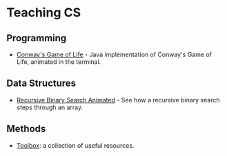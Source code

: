 # Teaching CS 

## Programming
- [Conway's Game of Life](https://github.com/hunter-teacher-cert/cohort-3-summer-work-awdriggs/tree/master/programming/4/extra) - Java implementation of Conway's Game of Life, animated in the terminal.

## Data Structures
- [Recursive Binary Search Animated](https://github.com/hunter-teacher-cert/cohort-3-summer-work-awdriggs/tree/master/ds/Sorting/animated) - See how a recursive binary search steps through an array.

## Methods
- [Toolbox](https://github.com/hunter-teacher-cert/cohort-3-summer-work-awdriggs/tree/master/methods/toolbox): a collection of useful resources.
